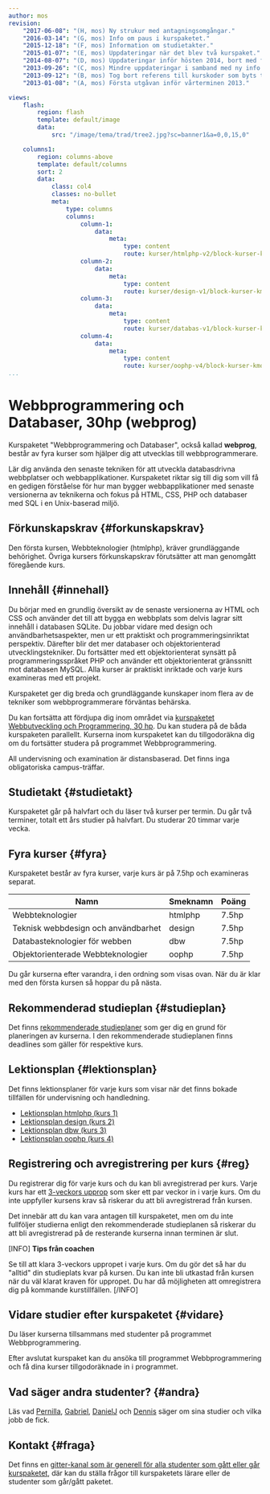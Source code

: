 ```yaml
---
author: mos
revision:
    "2017-06-08": "(H, mos) Ny strukur med antagningsomgångar."
    "2016-03-14": "(G, mos) Info om paus i kurspaketet."
    "2015-12-18": "(F, mos) Information om studietakter."
    "2015-01-07": "(E, mos) Uppdateringar när det blev två kurspaket."
    "2014-08-07": "(D, mos) Uppdateringar inför hösten 2014, bort med flexibel studietakt och in med nya studieplaner."
    "2013-09-26": "(C, mos) Mindre uppdateringar i samband med ny info om 3-veckors upprop."
    "2013-09-12": "(B, mos) Tog bort referens till kurskoder som byts till och från, smärre justeringar."
    "2013-01-08": "(A, mos) Första utgåvan inför vårterminen 2013."

views:
    flash:
        region: flash
        template: default/image
        data:
            src: "/image/tema/trad/tree2.jpg?sc=banner1&a=0,0,15,0"

    columns1:
        region: columns-above
        template: default/columns
        sort: 2
        data:
            class: col4
            classes: no-bullet
            meta:
                type: columns
                columns:
                    column-1:
                        data:
                            meta:
                                type: content
                                route: kurser/htmlphp-v2/block-kurser-kmom
                    column-2:
                        data:
                            meta:
                                type: content
                                route: kurser/design-v1/block-kurser-kmom
                    column-3:
                        data:
                            meta:
                                type: content
                                route: kurser/databas-v1/block-kurser-kmom
                    column-4:
                        data:
                            meta:
                                type: content
                                route: kurser/oophp-v4/block-kurser-kmom
...
```

Webbprogrammering och Databaser, 30hp (webprog)
==================================

Kurspaketet "Webbprogrammering och Databaser", också kallad **webprog**, består av fyra kurser som hjälper dig att utvecklas till webbprogrammerare.

Lär dig använda den senaste tekniken för att utveckla databasdrivna webbplatser och webbapplikationer. Kurspaketet riktar sig till dig som vill få en gedigen förståelse för hur man bygger webbapplikationer med senaste versionerna av teknikerna och fokus på HTML, CSS, PHP och databaser med SQL i en Unix-baserad miljö.

<!--more-->



Förkunskapskrav {#forkunskapskrav}
-----------------------------------------------------------

Den första kursen, Webbteknologier (htmlphp), kräver grundläggande behörighet. Övriga kursers förkunskapskrav förutsätter att man genomgått föregående kurs.



Innehåll {#innehall}
-----------------------------------------------------------

Du börjar med en grundlig översikt av de senaste versionerna av HTML och CSS och använder det till att bygga en webbplats som delvis lagrar sitt innehåll i databasen SQLite. Du jobbar vidare med design och användbarhetsaspekter, men ur ett praktiskt och programmeringsinriktat perspektiv. Därefter blir det mer databaser och objektorienterad utvecklingstekniker. Du fortsätter med ett objektorienterat synsätt på programmeringsspråket PHP och använder ett objektorienterat gränssnitt mot databasen MySQL. Alla kurser är praktiskt inriktade och varje kurs examineras med ett projekt.

Kurspaketet ger dig breda och grundläggande kunskaper inom flera av de tekniker som webbprogrammerare förväntas behärska.

Du kan fortsätta att fördjupa dig inom området via [kurspaketet Webbutveckling och Programmering, 30 hp](webutv). Du kan studera på de båda kurspaketen parallellt. Kurserna inom kurspaketet kan du tillgodoräkna dig om du fortsätter studera på programmet Webbprogrammering.

All undervisning och examination är distansbaserad. Det finns inga obligatoriska campus-träffar.



Studietakt {#studietakt}
-----------------------------------------------------------

Kurspaketet går på halvfart och du läser två kurser per termin. Du går två terminer, totalt ett års studier på halvfart. Du studerar 20 timmar varje vecka.



Fyra kurser {#fyra}
-----------------------------------------------------------

Kurspaketet består av fyra kurser, varje kurs är på 7.5hp och examineras separat.

| Namn | Smeknamn | Poäng |
|------|----------|-------|
| Webbteknologier                     | htmlphp | 7.5hp |
| Teknisk webbdesign och användbarhet | design  | 7.5hp |
| Databasteknologier för webben       | dbw     | 7.5hp |
| Objektorienterade Webbteknologier   | oophp   | 7.5hp |

Du går kurserna efter varandra, i den ordning som visas ovan. När du är klar med den första kursen så hoppar du på nästa.



Rekommenderad studieplan {#studieplan}
-----------------------------------------------------------

Det finns [rekommenderade studieplaner](webprog/studieplan/50) som ger dig en grund för planeringen av kurserna. I den rekommenderade studieplanen finns deadlines som gäller för respektive kurs.



Lektionsplan {#lektionsplan}
-----------------------------------------------------------

Det finns lektionsplaner för varje kurs som visar när det finns bokade tillfällen för undervisning och handledning.

* [Lektionsplan htmlphp (kurs 1)](utbildning/webbprogrammering-och-databaser-30hp/lektionsplan/kurs1)
* [Lektionsplan design (kurs 2)](utbildning/webbprogrammering-och-databaser-30hp/lektionsplan/kurs2)
* [Lektionsplan dbw (kurs 3)](utbildning/webbprogrammering-och-databaser-30hp/lektionsplan/kurs3)
* [Lektionsplan oophp (kurs 4)](utbildning/webbprogrammering-och-databaser-30hp/lektionsplan/kurs4)



Registrering och avregistrering per kurs {#reg}
-----------------------------------------------------------

Du registrerar dig för varje kurs och du kan bli avregistrerad per kurs. Varje kurs har ett [3-veckors upprop](kurser/3-veckors-upprop) som sker ett par veckor in i varje kurs. Om du inte uppfyller kursens krav så riskerar du att bli avregistrerad från kursen.

Det innebär att du kan vara antagen till kurspaketet, men om du inte fullföljer studierna enligt den rekommenderade studieplanen så riskerar du att bli avregistrerad på de resterande kurserna innan terminen är slut. 

[INFO]
**Tips från coachen**

Se till att klara 3-veckors uppropet i varje kurs. Om du gör det så har du "alltid" din studieplats kvar på kursen. Du kan inte bli utkastad från kursen när du väl klarat kraven för uppropet. Du har då möjligheten att omregistrera dig på kommande kurstillfällen.
[/INFO]



Vidare studier efter kurspaketet {#vidare}
-----------------------------------------------------------

Du läser kurserna tillsammans med studenter på programmet Webbprogrammering.

Efter avslutat kurspaket kan du ansöka till programmet Webbprogrammering och få dina kurser tillgodoräknade in i programmet.



Vad säger andra studenter? {#andra}
-----------------------------------------------------------

Läs vad [Pernilla](blogg/pernilla-gick-ut-kurspaket-med-ett-plus-i-kanten), [Gabriel](blogg/gabriel-fick-jobb-som-php-backend-programmerare), [DanielJ](blogg/danielj-visade-framfotterna-i-chatten-och-fick-jobb) och [Dennis](blogg/dennis-jobbar-med-sin-hobby-webbutveckling) säger om sina studier och vilka jobb de fick. 



Kontakt {#fraga}
-----------------------------------------------------------

Det finns en [gitter-kanal som är generell för alla studenter som gått eller går kurspaketet](https://gitter.im/dbwebb-se/webprog), där kan du ställa frågor till kurspaketets lärare eller de studenter som går/gått paketet.
